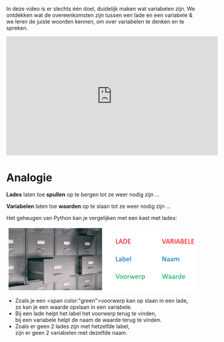In deze video is er slechts één doel, duidelijk maken wat variabelen zijn. We ontdekken wat de overeenkomsten zijn tussen een lade en een variabele & we leren de juiste woorden kennen, om over variabelen te denken en te spreken.

<div align="center">
<iframe width="560" height="315" src="https://www.youtube.com/embed/rKFJ8tRvqFk" title="YouTube video player" frameborder="0" allow="accelerometer; autoplay; clipboard-write; encrypted-media; gyroscope; picture-in-picture; web-share" allowfullscreen></iframe>
</div>

# Analogie
<div class="callout callout-info">
  <p><b>Lades</b> laten toe <b>spullen</b> op te bergen tot ze weer nodig zijn ...</p>
  <p><b>Variabelen</b> laten toe <b>waarden</b> op te slaan tot ze weer nodig zijn ...</p>
</div>

Het geheugen van Python kan je vergelijken met een kast met lades:

<img src="media/variabelen.png" align="center" width="650px" data-caption="Analogie variablen en lades." />

* Zoals je een <span color:"green">voorwerp</span> kan op slaan in een lade, <br> zo kan je een waarde opslaan in een variabele.
* Bij een lade helpt het label het voorwerp terug te vinden, <br> bij een variabele helpt de naam de waarde terug te vinden.
* Zoals er geen 2 lades zijn met hetzelfde label, <br> zijn er geen 2 variabelen met dezelfde naam.
